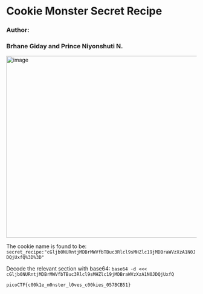 <h1>Cookie Monster Secret Recipe</h1>
<h3>Author: <h3>Brhane Giday and Prince Niyonshuti N.</h3>

<img width="1284" height="482" alt="image" src="https://github.com/user-attachments/assets/a2bb4d7b-9622-471f-88ad-e3f3c6d76b61" />

The cookie name is found to be: `secret_recipe:"cGljb0NURntjMDBrMWVfbTBuc3Rlcl9sMHZlc19jMDBraWVzXzA1N0JDQjUxfQ%3D%3D"`

Decode the relevant section with base64: `base64 -d <<< cGljb0NURntjMDBrMWVfbTBuc3Rlcl9sMHZlc19jMDBraWVzXzA1N0JDQjUxfQ`

`picoCTF{c00k1e_m0nster_l0ves_c00kies_057BCB51}`
